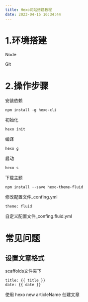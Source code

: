 ```yaml
---
title: Hexo网站搭建教程
date: 2023-04-15 16:34:44
---
```



# 1.环境搭建

Node

Git

# 2.操作步骤

安装依赖

```
npm install -g hexo-cli
```

初始化

```
hexo init
```

编译

```
hexo g
```

启动

```
hexo s
```

下载主题

```
npm install --save hexo-theme-fluid
```

修改配置文件_confing.yml

```
theme: fluid
```

自定义配置文件_confing.fluid.yml

# 常见问题

## 设置文章格式

scaffolds文件夹下

```
title: {{ title }}
date: {{ date }}
```

使用 hexo new articleName 创建文章
